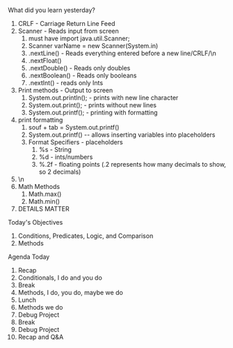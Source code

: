What did you learn yesterday?

1. CRLF - Carriage Return Line Feed
2. Scanner - Reads input from screen
   1. must have import java.util.Scanner;
   2. Scanner varName = new Scanner(System.in)
   3. .nextLine() - Reads everything entered before a new line/CRLF/\n
   4. .nextFloat()
   5. .nextDouble() - Reads only doubles
   6. .nextBoolean() - Reads only booleans
   7. .nextInt() - reads only Ints
3. Print methods - Output to screen
   1. System.out.println(); - prints with new line character
   2. System.out.print(); - prints without new lines
   3. System.out.printf();  - printing with formatting
4. print formatting
   1. souf + tab = System.out.printf()
   2. System.out.printf() -- allows inserting variables into placeholders
   3. Format Specifiers - placeholders
      1. %s - String
      2. %d - ints/numbers
      3. %.2f - floating points (.2 represents how many decimals to show, so 2 decimals)
5. \n
6. Math Methods
   1. Math.max()
   2. Math.min()
7. DETAILS MATTER

Today's Objectives

1. Conditions, Predicates, Logic, and Comparison
2. Methods

Agenda Today

1. Recap 
2. Conditionals, I do and you do
3. Break
4. Methods, I do, you do, maybe we do
5. Lunch
6. Methods we do
7. Debug Project
8. Break
9. Debug Project
10. Recap and Q&A